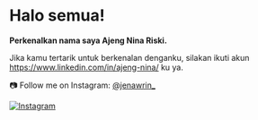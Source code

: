 # Halo semua! 

**Perkenalkan nama saya **Ajeng Nina Riski**.<br>**

Jika kamu tertarik untuk berkenalan denganku, silakan ikuti akun https://www.linkedin.com/in/ajeng-nina/ ku ya.

📷 Follow me on Instagram: [@jenawrin_](https://instagram.com/jenawrin_)

[![Instagram](https://img.shields.io/badge/Instagram-%23E4405F.svg?&style=for-the-badge&logo=instagram&logoColor=white)](https://instagram.com/jenawrin_)
